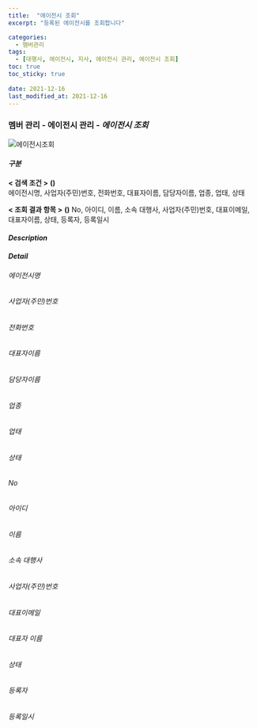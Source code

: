 ```yaml
---
title:  "에이전시 조회"
excerpt: "등록된 에이전시를 조회합니다"

categories:
  - 멤버관리
tags:
  - [대행사, 에이전시, 지사, 에이전시 관리, 에이전시 조회]
toc: true
toc_sticky: true
 
date: 2021-12-16
last_modified_at: 2021-12-16
---
```

### 멤버 관리 - 에이전시 관리 - *에이전시 조회*
![에이전시조회]()

#### *구분* <br>
**< 검색 조건 >** **()**
<br>에이전시명, 사업자(주민)번호, 전화번호, 대표자이름, 담당자이름, 업종, 업태, 상태

**< 조회 결과 항목 >** **()**
No, 아이디, 이름, 소속 대행사, 사업자(주민)번호, 대표이메일, 대표자이름, 상태, 등록자, 등록일시

#### *Description*

#### *Detail*
###### 에이전시명
###### 사업자(주민)번호
###### 전화번호
###### 대표자이름
###### 담당자이름
###### 업종
###### 업태
###### 상태

###### No
###### 아이디
###### 이름
###### 소속 대행사
###### 사업자(주민)번호
###### 대표이메일
###### 대표자 이름
###### 상태
###### 등록자
###### 등록일시